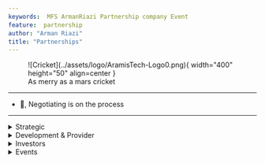 ```yaml
---
keywords:  MFS ArmanRiazi Partnership company Event
feature:  partnership
author: "Arman Riazi"
title: "Partnerships"
---
```


<figure markdown>
![Cricket](../assets/logo/AramisTech-Logo0.png){ width="400" height="50" align=center }
<figcaption>As merry as a mars cricket</figcaption>
</figure>

---
- 💬, Negotiating is on the process
---

<details>
  <summary>Strategic</summary>
<div class="row">
 <div class="column">
    <img src="https://avatars.githubusercontent.com/u/14176906?s=200&v=4" width="100" height="150"  alt="parity.io" class="center"/><blockquote>Parity.💬</blockquote>
    </div>
    <div class="column">
        <img src="https://avatars.githubusercontent.com/u/87804347?s=200&v=4" alt="unique.network" width="100" height="150"  class="center"/><blockquote>Unique Network.💬</blockquote>
    </div>
    <div class="column">
        <img src="https://aramis-tech.github.io/assets/add-image.png" alt="Add yourself here" width="100" height="150"  class="center"/>
    </div>
</div>
</details>
<details>
  <summary>Development & Provider</summary>
<div class="row">
    <div class="column">
        <img src="https://crypton.studio/_nuxt/img/logo.84dc04a.svg" alt="crypton.studio" width="100" height="150"  class="center"/><blockquote>Crypton.Studio.💬</blockquote>
    </div>
    <div class="column">
        <img src="https://aramis-tech.github.io/assets/add-image.png" alt="Add yourself here" width="100" height="150"  class="center"/>
    </div>
    <div class="column">
        <img src="https://aramis-tech.github.io/assets/add-image.png" alt="Add yourself here" width="100" height="150"  class="center"/>
    </div>
</div>
</details>
<details>
  <summary>Investors</summary>
<div class="row">
 <div class="column">
    <div class="column">
        <img src="https://www.al-dahiya.com/userfiles/sitelogo/logo-main.png" alt="Add yourself here" width="100" height="150"  class="center"/><blockquote>Al-Dahiya.💬</blockquote>
    </div>
    <div class="column">
        <img src="https://aramis-tech.github.io/assets/add-image.png" alt="Add yourself here" width="100" height="150"  class="center"/>
    </div>
    <div class="column">
        <img src="https://aramis-tech.github.io/assets/add-image.png" alt="Add yourself here" width="100" height="150"  class="center"/>
    </div>
</div>
</details>
<details>
  <summary>Events</summary>
<div class="row">
 <div class="column">
    <img src="https://aramis-tech.github.io/assets/WikiExpo-lg.JPG" width="100" height="150"  alt="AramisTech in the WIKI EXPO.Nov 16th, 2023." class="center"/><blockquote>WiKiExpo</blockquote>
    </div>
    <div class="column">
        <img src="https://aramis-tech.github.io/assets/add-image.png" alt="Add yourself here" width="100" height="150"  class="center"/>
    </div>
    <div class="column">
        <img src="https://aramis-tech.github.io/assets/add-image.png" alt="Add yourself here" width="100" height="150"  class="center"/>
    </div>
</div>
</details>